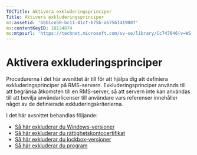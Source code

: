 ```yaml
---
TOCTitle: Aktivera exkluderingsprinciper
Title: Aktivera exkluderingsprinciper
ms:assetid: 'bbb1ce50-bc11-41cf-b75b-a6756141908f'
ms:contentKeyID: 18124874
ms:mtpsurl: 'https://technet.microsoft.com/sv-se/library/Cc747646(v=WS.10)'
---
```


Aktivera exkluderingsprinciper
==============================

Procedurerna i det här avsnittet är till för att hjälpa dig att definiera exkluderingsprinciper på RMS-servern. Exkluderingsprinciper används till att begränsa åtkomsten till en RMS-server, så att servern inte kan användas till att bevilja användarlicenser till användare vars referenser innehåller något av de definierade exkluderingskriterierna.

I det här avsnittet behandlas följande:

-   [Så här exkluderar du Windows-versioner](https://technet.microsoft.com/73cb4953-91a3-4fab-890f-7e52e20acf0c)
-   [Så här exkluderar du rättighetskontocertifikat](https://technet.microsoft.com/e5cd9dec-ac29-437e-8515-dc697ec75edf)
-   [Så här exkluderar du lockbox-versioner](https://technet.microsoft.com/515e5245-7a0e-414e-ac20-3ae32898179e)
-   [Så här exkluderar du program](https://technet.microsoft.com/422f2ddd-bcf4-45f1-905a-b8bad30fd7dd)
